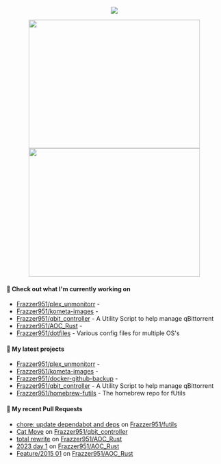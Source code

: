 <p align="center"><a href="https://github.com/Frazzer951/github-readme-stats">
  <img align="center" src="https://github-readme-stats-frazzer951.vercel.app/api?username=Frazzer951&show_icons=true&theme=tokyonight" />
</a></p>

<p align="center"><a href="https://wakatime.com/@Frazzer">
  <img align="center" width="400" height="300" src="https://wakatime.com/share/@Frazzer/e1bdc5dd-addd-4f39-ae41-2a52a1fb3f48.svg" />
</a>
<a href="https://wakatime.com/@Frazzer">
  <img align="center" width="400" height="300" src="https://wakatime.com/share/@Frazzer/95dbf284-50ef-4e85-8eeb-2a0771626837.svg" />
</a></p>

#### 👷 Check out what I'm currently working on

- [Frazzer951/plex_unmonitorr](https://github.com/Frazzer951/plex_unmonitorr) - 
- [Frazzer951/kometa-images](https://github.com/Frazzer951/kometa-images) - 
- [Frazzer951/qbit_controller](https://github.com/Frazzer951/qbit_controller) - A Utility Script to help manage qBittorrent
- [Frazzer951/AOC_Rust](https://github.com/Frazzer951/AOC_Rust) - 
- [Frazzer951/dotfiles](https://github.com/Frazzer951/dotfiles) - Various config files for multiple OS&#39;s

#### 🌱 My latest projects

- [Frazzer951/plex_unmonitorr](https://github.com/Frazzer951/plex_unmonitorr) - 
- [Frazzer951/kometa-images](https://github.com/Frazzer951/kometa-images) - 
- [Frazzer951/docker-github-backup](https://github.com/Frazzer951/docker-github-backup) - 
- [Frazzer951/qbit_controller](https://github.com/Frazzer951/qbit_controller) - A Utility Script to help manage qBittorrent
- [Frazzer951/homebrew-futils](https://github.com/Frazzer951/homebrew-futils) - The homebrew repo for fUtils

#### 🔨 My recent Pull Requests

- [chore: update dependabot and deps](https://github.com/Frazzer951/futils/pull/11) on [Frazzer951/futils](https://github.com/Frazzer951/futils)
- [Cat Move](https://github.com/Frazzer951/qbit_controller/pull/32) on [Frazzer951/qbit_controller](https://github.com/Frazzer951/qbit_controller)
- [total rewrite](https://github.com/Frazzer951/AOC_Rust/pull/13) on [Frazzer951/AOC_Rust](https://github.com/Frazzer951/AOC_Rust)
- [2023 day 1](https://github.com/Frazzer951/AOC_Rust/pull/12) on [Frazzer951/AOC_Rust](https://github.com/Frazzer951/AOC_Rust)
- [Feature/2015 01](https://github.com/Frazzer951/AOC_Rust/pull/11) on [Frazzer951/AOC_Rust](https://github.com/Frazzer951/AOC_Rust)
